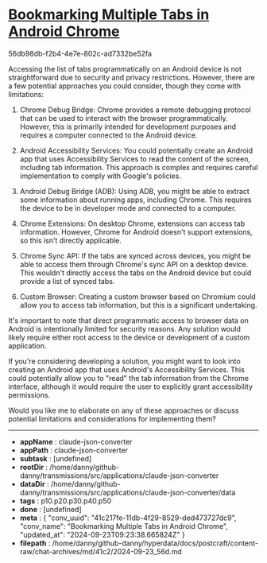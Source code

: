 # [Bookmarking Multiple Tabs in Android Chrome](https://claude.ai/chat/41c217fe-11db-4f29-8529-ded473727dc9)

56db98db-f2b4-4e7e-802c-ad7332be52fa

 Accessing the list of tabs programmatically on an Android device is not straightforward due to security and privacy restrictions. However, there are a few potential approaches you could consider, though they come with limitations:

1. Chrome Debug Bridge:
   Chrome provides a remote debugging protocol that can be used to interact with the browser programmatically. However, this is primarily intended for development purposes and requires a computer connected to the Android device.

2. Android Accessibility Services:
   You could potentially create an Android app that uses Accessibility Services to read the content of the screen, including tab information. This approach is complex and requires careful implementation to comply with Google's policies.

3. Android Debug Bridge (ADB):
   Using ADB, you might be able to extract some information about running apps, including Chrome. This requires the device to be in developer mode and connected to a computer.

4. Chrome Extensions:
   On desktop Chrome, extensions can access tab information. However, Chrome for Android doesn't support extensions, so this isn't directly applicable.

5. Chrome Sync API:
   If the tabs are synced across devices, you might be able to access them through Chrome's sync API on a desktop device. This wouldn't directly access the tabs on the Android device but could provide a list of synced tabs.

6. Custom Browser:
   Creating a custom browser based on Chromium could allow you to access tab information, but this is a significant undertaking.

It's important to note that direct programmatic access to browser data on Android is intentionally limited for security reasons. Any solution would likely require either root access to the device or development of a custom application.

If you're considering developing a solution, you might want to look into creating an Android app that uses Android's Accessibility Services. This could potentially allow you to "read" the tab information from the Chrome interface, although it would require the user to explicitly grant accessibility permissions.

Would you like me to elaborate on any of these approaches or discuss potential limitations and considerations for implementing them?

---

* **appName** : claude-json-converter
* **appPath** : claude-json-converter
* **subtask** : [undefined]
* **rootDir** : /home/danny/github-danny/transmissions/src/applications/claude-json-converter
* **dataDir** : /home/danny/github-danny/transmissions/src/applications/claude-json-converter/data
* **tags** : p10.p20.p30.p40.p50
* **done** : [undefined]
* **meta** : {
  "conv_uuid": "41c217fe-11db-4f29-8529-ded473727dc9",
  "conv_name": "Bookmarking Multiple Tabs in Android Chrome",
  "updated_at": "2024-09-23T09:23:38.665824Z"
}
* **filepath** : /home/danny/github-danny/hyperdata/docs/postcraft/content-raw/chat-archives/md/41c2/2024-09-23_56d.md